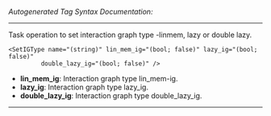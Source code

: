 _Autogenerated Tag Syntax Documentation:_

---
Task operation to set interaction graph type -linmem, lazy or double lazy.

```
<SetIGType name="(string)" lin_mem_ig="(bool; false)" lazy_ig="(bool; false)"
         double_lazy_ig="(bool; false)" />
```

-   **lin_mem_ig**: Interaction graph type lin_mem-ig.
-   **lazy_ig**: Interaction graph type lazy_ig.
-   **double_lazy_ig**: Interaction graph type double_lazy_ig.

---

